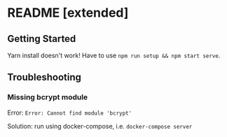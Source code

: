 # README [extended]

## Getting Started

Yarn install doesn't work! Have to use `npm run setup && npm start serve`.

## Troubleshooting

### Missing bcrypt module

Error: `Error: Cannot find module 'bcrypt'`

Solution: run using docker-compose, i.e. `docker-compose server`
